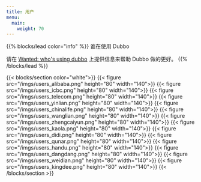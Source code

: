 ```yaml
---
title: 用户
menu:
  main:
    weight: 70
---
```


<!--add blocks of content here to add more sections to the community page -->
{{% blocks/lead color="info" %}}
谁在使用 Dubbo

请在 [Wanted: who's using dubbo](https://github.com/apache/dubbo/issues/1012) 上提供信息来帮助 Dubbo 做的更好。
{{% /blocks/lead %}}

{{< blocks/section color="white">}}
{{< figure src="/imgs/users_alibaba.png" height="80" width="140">}}
{{< figure src="/imgs/users_icbc.png" height="80" width="140">}}
{{< figure src="/imgs/users_telecom.png" height="80" width="140">}}
{{< figure src="/imgs/users_yinlian.png" height="80" width="140">}}
{{< figure src="/imgs/users_chinalife.png" height="80" width="140">}}
{{< figure src="/imgs/users_wanglian.png" height="80" width="140">}}
{{< figure src="/imgs/users_zhengcaiyun.png" height="80" width="140">}}
{{< figure src="/imgs/users_kaola.png" height="80" width="140">}}
{{< figure src="/imgs/users_didi.png" height="80" width="140">}}
{{< figure src="/imgs/users_qunar.png" height="80" width="140">}}
{{< figure src="/imgs/users_handu.png" height="80" width="140">}}
{{< figure src="/imgs/users_dangdang.png" height="80" width="140">}}
{{< figure src="/imgs/users_weidian.png" height="80" width="140">}}
{{< figure src="/imgs/users_kingdee.png" height="80" width="140">}}
{{< /blocks/section >}}
